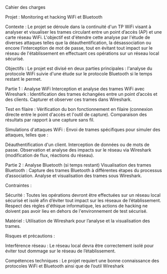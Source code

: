 Cahier des charges

Projet : Monitoring et hacking WiFi et Bluetooth

Contexte :
Le projet se déroule dans la continuité d'un TP WiFi visant à analyser et visualiser les trames circulant entre un point d’accès (AP) et une carte réseau WiFi. L'objectif est d'étendre cette analyse par l'étude de diverses attaques telles que la déauthentification, la désassociation ou encore l'interception de mot de passe, tout en évitant tout impact sur le réseau de l'établissement en effectuant ces opérations sur un réseau local sécurisé.

Objectifs :
Le projet est divisé en deux parties principales : l'analyse du protocole WiFi suivie d'une étude sur le protocole Bluetooth si le temps restant le permet.


Partie 1 : Analyse WiFi
Interception et analyse des trames WiFi avec Wireshark :
Identification des trames échangées entre un point d’accès et des clients.
Capturer et observer ces trames dans Wireshark.


Test en filaire :
Vérification du bon fonctionnement en filaire (connexion directe entre le point d'accès et l'outil de capture).
Comparaison des résultats par rapport à une capture sans fil.

Simulations d'attaques WiFi :
Envoi de trames spécifiques pour simuler des attaques, telles que :

Déauthentification d'un client.
Interception de données ou de mots de passe.
Observation et analyse des impacts sur le réseau via Wireshark (modification de flux, réactions du réseau).

Partie 2 : Analyse Bluetooth (si temps restant)
Visualisation des trames Bluetooth :
Capture des trames Bluetooth à différentes étapes du processus d’association.
Analyse et visualisation des trames sous Wireshark.

Contraintes :

Sécurité :
Toutes les opérations devront être effectuées sur un réseau local sécurisé et isolé afin d’éviter tout impact sur les réseaux de l’établissement.
Respect des règles d'éthique informatique, les actions de hacking ne doivent pas avoir lieu en dehors de l'environnement de test sécurisé.

Matériel :
Utilisation de Wireshark pour l’analyse et la visualisation des trames.

Risques et précautions :

Interférence réseau :
Le réseau local devra être correctement isolé pour éviter tout dommage sur le réseau de l’établissement.

Compétences techniques :
Le projet requiert une bonne connaissance des protocoles WiFi et Bluetooth ainsi que de l’outil Wireshark
